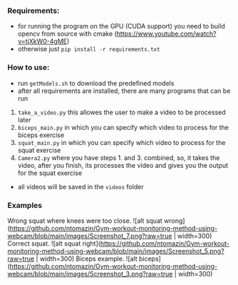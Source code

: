 ### Requirements:
- for running the program on the GPU (CUDA support) you need to build opencv from source with cmake (https://www.youtube.com/watch?v=tjXkW0-4gME)
- otherwise just `pip install -r requirements.txt`


### How to use:
- run `getModels.sh` to download the predefined models
- after all requirements are installed, there are many programs that can be run
1. `take_a_video.py` this allowes the user to make a video to be processed later
2. `biceps_main.py` in which you can specify which video to process for the biceps exercise
3. `squat_main.py` in which you can specify which video to process for the squat exercise
4. `Camera2.py` where you have steps 1. and 3. combined, so, it takes the video, after you finish, its processes the video and gives you the output for the squat exercise
- all videos will be saved in the `videos` folder

### Examples
Wrong squat where knees were too close.
![alt squat wrong](https://github.com/ntomazin/Gym-workout-monitoring-method-using-webcam/blob/main/images/Screenshot_7.png?raw=true | width=300)
Correct squat.
![alt squat right](https://github.com/ntomazin/Gym-workout-monitoring-method-using-webcam/blob/main/images/Screenshot_5.png?raw=true | width=300)
Biceps example.
![alt biceps](https://github.com/ntomazin/Gym-workout-monitoring-method-using-webcam/blob/main/images/Screenshot_3.png?raw=true | width=300)








